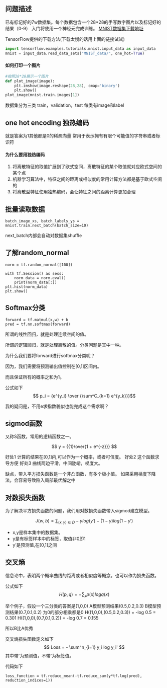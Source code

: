 <script type="text/javascript" src="http://cdn.mathjax.org/mathjax/latest/MathJax.js?config=default"></script>

## 问题描述
已有标记好的7w数据集。每个数据包含一个28*28的手写数字图片以及标记好的结果（0-9）
入门将使用一个神经元完成训练。
[MNIST数据集下载地址](http://yann.lecun.com/exdb/mnist/)

TensorFlow提供的下载方法(下载太慢的话用上面的链接试试)
```python
import tensorflow.examples.tutorials.mnist.input_data as input_data
mnist = input_data.read_data_sets("MNIST_data/", one_hot=True)
```

#### 如何打印一个图片
```python
#按照28*28展示一个图片
def plot_image(image):
    plt.imshow(image.reshape(28,28), cmap='binary')
    plt.show()
plot_image(mnist.train.images[1])
```

数据集分为三类
train，validation，test
每类有image和label

## one hot encoding 独热编码
就是答案为1其他都是0的稀疏向量
常用于表示拥有有限个可能值的字符串或者标识符
#### 为什么要用独热编码
1. 将离散特征的取值扩展到了欧式空间，离散特征的某个取值就对应欧式空间的某个点
2. 机器学习算法中，特征之间的距离或相似度的常用计算方法都是基于欧式空间的
3. 将离散型特征使用独热编码，会让特征之间的距离计算更加合理

## 批量读取数据

```
batch_image_xs, batch_labels_ys = mnist.train.next_batch(batch_size=10)
```

next_batch内部会自动对数据集shuffle

## 了解random_normal
```
norm = tf.random_normal([100])

with tf.Session() as sess:
    norm_data = norm.eval()
    print(norm_data[:])
plt.hist(norm_data)
plt.show()
```

## Softmax分类
```
forward = tf.matmul(x,w) + b
pred = tf.nn.softmax(forward)
```

所谓的线性回归，就是处理连续空间的值。

所谓的逻辑回归，就是处理离散的值。分类问题是其中一种。

为什么我们要将forward进行softmax分类呢？

因为，我们需要将预测输出值控制在[0,1]区间内。

而且保证所有的概率之和为1。

公式如下
$$ p_i = {e^{y_i} \over {\sum^C_{k=1} e^{y_k}}}$$

我的疑问是，不用e求指数貌似也能完成这个需求啊？

## sigmod函数
又称S函数，常用的逻辑函数之一。

$$ y = {{1}\over{1 + e^{-z}}} $$

好处1 计算的结果在[0,1]内,可以作为一个概率，或者可信度。
好处2 这个函数求导方便
好处3 曲线两边平滑，中间陡峭，梯度大。


缺点，带入平方损失函数是一个非凸函数，有多个极小值。
如果采用梯度下降法，会容易导致陷入局部最优解之中

## 对数损失函数
为了解决平方损失函数的问题，我们用对数损失函数带入sigmod建立模型。

$$ J(w,b) = \sum_{(x,y)\in D} -ylog(y') - (1-y)log(1-y') $$

- x,y是样本集中的数据集。
- y是有标签样本中的标签，取值非0即1
- y’是预测值,在[0,1]之间

## 交叉熵
信息论中，表明两个概率曲线的距离或者相似度等概念。也可以作为损失函数。

公式如下
$$ H(p,q) = - \sum_x p(x) logq(x) $$

举个例子，假设一个三分类的答案是(1,0,0)
A模型预测结果(0.5,0.2,0.3)
B模型预测结果(0.7,0.1,0.2)
为0的部分相乘都是0
H((1,0,0),(0.5,0.2,0.3)) = -log 0.5 = 0.301
H((1,0,0),(0.7,0.1,0.2)) = -log 0.7 = 0.155

所以B比A优秀

交叉熵损失函数定义如下
$$ Loss = - \sum^n_{i=1} y_i log y_i' $$
其中带'为预测值，不带'为标签值。

代码如下
```
loss_function = tf.reduce_mean(-tf.reduce_sum(y*tf.log(pred), reduction_indices=1))
```
